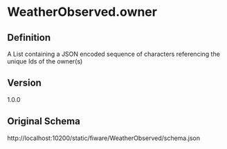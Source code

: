 # WeatherObserved.owner

## Definition
A List containing a JSON encoded sequence of characters referencing the unique Ids of the owner(s)

## Version
1.0.0

## Original Schema
http://localhost:10200/static/fiware/WeatherObserved/schema.json
